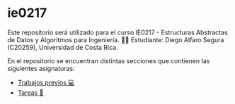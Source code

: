 # ie0217
Este repositorio será utilizado para el curso IE0217 - Estructuras Abstractas de Datos y Algoritmos para Ingeniería. :technologist: Estudiante: Diego Alfaro Segura (C20259), Universidad de Costa Rica.

En el repositorio se encuentran distintas secciones que contienen las siguientes asignaturas:
* [Trabajos previos :computer:](/Trabajos%20previos)
* [Tareas :memo:](/Tareas/)
